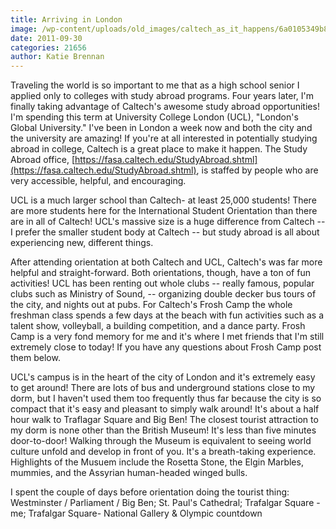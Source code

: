 ```yaml
---
title: Arriving in London
image: /wp-content/uploads/old_images/caltech_as_it_happens/6a0105349b8251970b014e8bca3a7d970d.jpg
date: 2011-09-30
categories: 21656
author: Katie Brennan
---
```


Traveling the world is so important to me that as a high school senior I applied only to colleges with study abroad programs. Four years later, I'm finally taking advantage of Caltech's awesome study abroad opportunities! I'm spending this term at University College London (UCL), "London's Global University." I've been in London a week now and both the city and the university are amazing! If you're at all interested in potentially studying abroad in college, Caltech is a great place to make it happen. The Study Abroad office, [https://fasa.caltech.edu/StudyAbroad.shtml](https://fasa.caltech.edu/StudyAbroad.shtml), is staffed by people who are very accessible, helpful, and encouraging.

UCL is a much larger school than Caltech- at least 25,000 students! There are more students here for the International Student Orientation than there are in all of Caltech! UCL's massive size is a huge difference from Caltech -- I prefer the smaller student body at Caltech -- but study abroad is all about experiencing new, different things.

After attending orientation at both Caltech and UCL, Caltech's was far more helpful and straight-forward. Both orientations, though, have a ton of fun activities! UCL has been renting out whole clubs -- really famous, popular clubs such as Ministry of Sound, -- organizing double decker bus tours of the city, and nights out at pubs. For Caltech's Frosh Camp the whole freshman class spends a few days at the beach with fun activities such as a talent show, volleyball, a building competition, and a dance party. Frosh Camp is a very fond memory for me and it's where I met friends that I'm still extremely close to today! If you have any questions about Frosh Camp post them below.

UCL's campus is in the heart of the city of London and it's extremely easy to get around! There are lots of bus and underground stations close to my dorm, but I haven't used them too frequently thus far because the city is so compact that it's easy and pleasant to simply walk around! It's about a half hour walk to Traflagar Square and Big Ben! The closest tourist attraction to my dorm is none other than the British Museum! It's less than five minutes door-to-door! Walking through the Museum is equivalent to seeing world culture unfold and develop in front of you. It's a breath-taking experience. Highlights of the Musuem include the Rosetta Stone, the Elgin Marbles, mummies, and the Assyrian human-headed winged bulls.

I spent the couple of days before orientation doing the tourist thing:
Westminster / Parliament / Big Ben; St. Paul's Cathedral; Trafalgar Square - me; Trafalgar Square- National Gallery &amp; Olympic countdown

